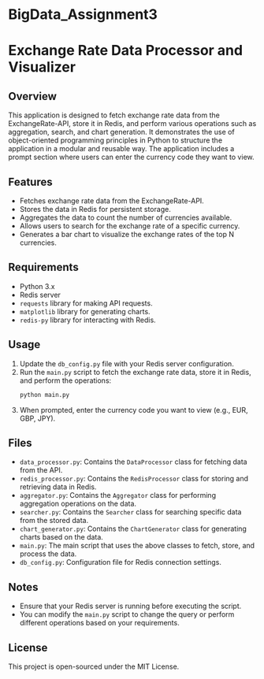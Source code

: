# BigData_Assignment3
# Exchange Rate Data Processor and Visualizer

## Overview

This application is designed to fetch exchange rate data from the ExchangeRate-API, store it in Redis, and perform various operations such as aggregation, search, and chart generation. It demonstrates the use of object-oriented programming principles in Python to structure the application in a modular and reusable way. The application  includes a prompt section where users can enter the currency code they want to view.

## Features

- Fetches exchange rate data from the ExchangeRate-API.
- Stores the data in Redis for persistent storage.
- Aggregates the data to count the number of currencies available.
- Allows users to search for the exchange rate of a specific currency.
- Generates a bar chart to visualize the exchange rates of the top N currencies.

## Requirements

- Python 3.x
- Redis server
- `requests` library for making API requests.
- `matplotlib` library for generating charts.
- `redis-py` library for interacting with Redis.


## Usage

1. Update the `db_config.py` file with your Redis server configuration.
2. Run the `main.py` script to fetch the exchange rate data, store it in Redis, and perform the operations:
   ```bash
   python main.py
   ```
3. When prompted, enter the currency code you want to view (e.g., EUR, GBP, JPY).

## Files

- `data_processor.py`: Contains the `DataProcessor` class for fetching data from the API.
- `redis_processor.py`: Contains the `RedisProcessor` class for storing and retrieving data in Redis.
- `aggregator.py`: Contains the `Aggregator` class for performing aggregation operations on the data.
- `searcher.py`: Contains the `Searcher` class for searching specific data from the stored data.
- `chart_generator.py`: Contains the `ChartGenerator` class for generating charts based on the data.
- `main.py`: The main script that uses the above classes to fetch, store, and process the data.
- `db_config.py`: Configuration file for Redis connection settings.

## Notes

- Ensure that your Redis server is running before executing the script.
- You can modify the `main.py` script to change the query or perform different operations based on your requirements.

## License

This project is open-sourced under the MIT License.